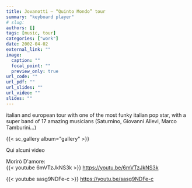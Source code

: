 ```yaml
---
title: Jovanotti – “Quinto Mondo” tour
summary: "keyboard player"
# slug: 
authors: []
tags: [music, tour]
categories: ["work"]
date: 2002-04-02
external_link: ""
image:
  caption: ""
  focal_point: ""
  preview_only: true
url_code: ""
url_pdf: ""
url_slides: ""
url_video: ""
slides: ""
---
```

italian and european tour with one of the most funky italian pop star, with a super band of 17 amazing musicians (Saturnino, Giovanni Allevi, Marco Tamburini...)

{{< sc_gallery album="gallery" >}}

Qui alcuni video

Morirò D'amore:  
{{< youtube 6mVTzJkNS3k >}}
<https://youtu.be/6mVTzJkNS3k>

{{< youtube sasg9NDFe-c >}}
<https://youtu.be/sasg9NDFe-c>

